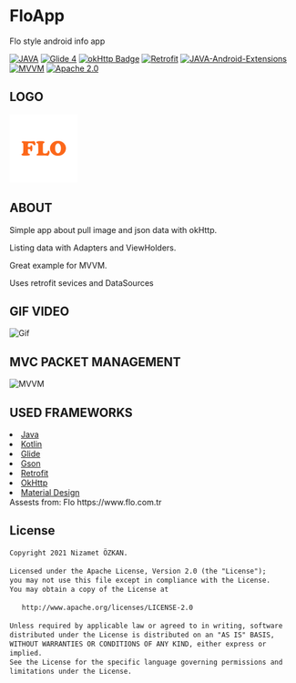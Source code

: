 # FloApp
Flo style android info app

[![JAVA](https://img.shields.io/badge/KOTLIN-1.5.0-green)](https://www.java.com/) 
[![Glide 4](https://img.shields.io/badge/glide-4.11.0-orange)](https://github.com/bumptech/glide) 
[![okHttp Badge](https://img.shields.io/badge/okhttp-2.7.2-green)](https://square.github.io/okhttp/) 
[![Retrofit](https://img.shields.io/badge/Retrofit-2.7.0-red)](https://square.github.io/retrofit/) 
[![JAVA-Android-Extensions](https://img.shields.io/badge/Java--Android--Extensions-plugin-red.svg)](https://developer.android.com/studio/releases/gradle-plugin) 
[![MVVM](https://img.shields.io/badge/MVVM-Clean--Code-green.svg)](https://academy.realm.io/posts/eric-maxwell-mvc-mvp-and-mvvm-on-android/) 
[![Apache 2.0](https://img.shields.io/badge/license-Apache--2.0-green)](https://raw.githubusercontent.com/Portles/FloaApp/main/LICENSE) 

LOGO
--------
<img width="120" height="120" src="https://raw.githubusercontent.com/Portles/FloApp/main/app/src/main/res/drawable/logo.png" />

ABOUT
--------
<p>Simple app about pull image and json data with okHttp.</p>
<p>Listing data with Adapters and ViewHolders.</p>
<p>Great example for MVVM.</p>
<p>Uses retrofit sevices and DataSources</p>

GIF VIDEO
--------
<p>
  <img width="150" height= "350"  src="https://github.com/Portles/FloApp/blob/1.0.0/Screens/showGif.gif?raw=true" alt="Gif" />
</p>

MVC PACKET MANAGEMENT
--------
<img width="330" height= "800"  src="https://raw.githubusercontent.com/Portles/FloApp/main/Sceens/Structure.png" alt="MVVM" />

USED FRAMEWORKS
--------
<li><a href="https://www.java.com/">Java</a></li>
<li><a href="https://kotlinlang.org">Kotlin</a></li>
<li><a href="https://github.com/bumptech/glide">Glide</a></li>
<li><a href="https://github.com/google/gson">Gson</a></li>
<li><a href="https://square.github.io/retrofit/">Retrofit</a></li>
<li><a href="https://github.com/square/okhttp">OkHttp</a></li>
<li><a href="https://material.io/develop/android/docs/getting-started/">Material Design</a></li>
Assests from: Flo https://www.flo.com.tr

License
--------


    Copyright 2021 Nizamet ÖZKAN.

    Licensed under the Apache License, Version 2.0 (the "License");
    you may not use this file except in compliance with the License.
    You may obtain a copy of the License at

       http://www.apache.org/licenses/LICENSE-2.0

    Unless required by applicable law or agreed to in writing, software
    distributed under the License is distributed on an "AS IS" BASIS,
    WITHOUT WARRANTIES OR CONDITIONS OF ANY KIND, either express or implied.
    See the License for the specific language governing permissions and
    limitations under the License.
